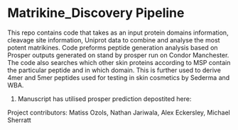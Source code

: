 # Matrikine_Discovery Pipeline

This repo contains code that takes as an input protein domains information, cleavage site information, Uniprot data to combine and analyse the most potent matrikines. Code preforms peptide generation analysis based on Prosper outputs generated on stand by prosper run on Condor Manchester. The code also searches which other skin proteins according to MSP contain the particular peptide and in which domain. This is further used to derive 4mer and 5mer peptides used for testing in skin cosmetics by Sederma and WBA.

1) Manuscript has utilised prosper prediction depostited here:


Project contributors: Matiss Ozols, Nathan Jariwala, Alex Eckersley, Michael Sherratt